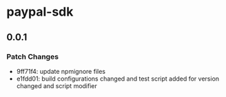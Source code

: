 # paypal-sdk

## 0.0.1

### Patch Changes

- 9ff71f4: update npmignore files
- e1fdd01: build configurations changed and test script added for version changed and script modifier
